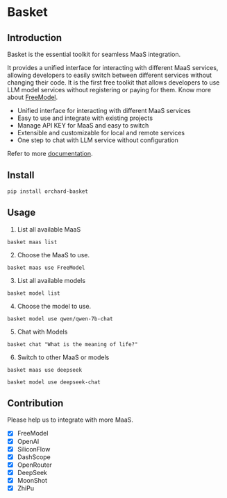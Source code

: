 # Basket

## Introduction

Basket is the essential toolkit for seamless MaaS integration.

It provides a unified interface for interacting with different MaaS services, allowing developers to easily switch between different services without changing their code. It is the first free toolkit that allows developers to use LLM model services without registering or paying for them. Know more about [FreeModel](https://github.com/OrchardUniverse/FreeModel).

- Unified interface for interacting with different MaaS services
- Easy to use and integrate with existing projects
- Manage API KEY for MaaS and easy to switch
- Extensible and customizable for local and remote services
- One step to chat with LLM service without configuration

Refer to more [documentation](https://orchardai.github.io/basket/).


## Install

```
pip install orchard-basket
```

## Usage

1. List all available MaaS

```
basket maas list
```

2. Choose the MaaS to use.

```
basket maas use FreeModel
```

3. List all available models

```
basket model list
```

4. Choose the model to use.

```
basket model use qwen/qwen-7b-chat
```

5. Chat with Models

```
basket chat "What is the meaning of life?"
```

6. Switch to other MaaS or models

```
basket maas use deepseek

basket model use deepseek-chat
```

## Contribution

Please help us to integrate with more MaaS.

- [x] FreeModel
- [x] OpenAI
- [x] SiliconFlow
- [x] DashScope
- [x] OpenRouter
- [x] DeepSeek
- [x] MoonShot
- [x] ZhiPu
